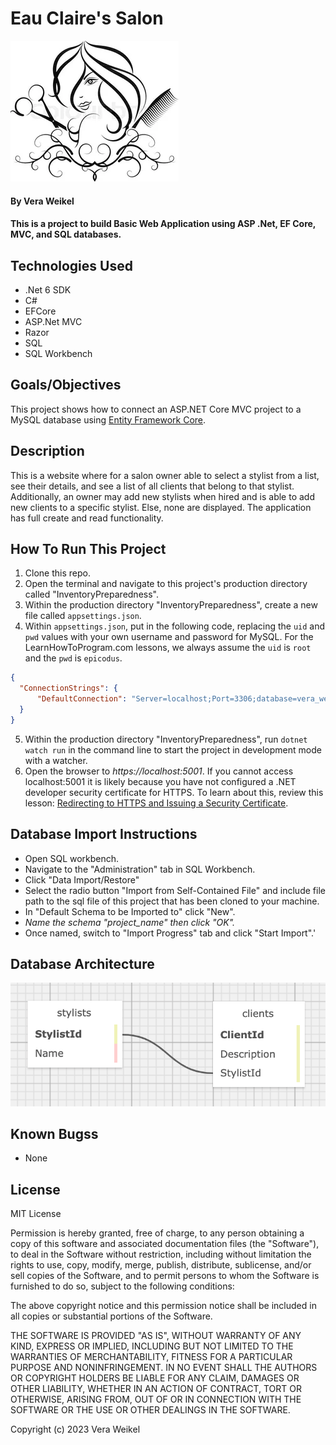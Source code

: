 #  Eau Claire's Salon
![alt](HairSalon/wwwroot/img/hs.png "hs_art")

#### By Vera Weikel 

#### This is a project to build Basic Web Application using ASP .Net, EF Core, MVC, and SQL databases.

## Technologies Used

* .Net 6 SDK
* C#
* EFCore
* ASP.Net MVC
* Razor
* SQL 
* SQL Workbench

## Goals/Objectives

This project shows how to connect an ASP.NET Core MVC project to a MySQL database using [Entity Framework Core](https://learn.microsoft.com/en-us/ef/core/).

## Description

This is a website where for a salon owner able to select a stylist from a list, see their details, and see a list of all clients that belong to that stylist. Additionally, an owner may add new stylists when hired and is able to add new clients to a specific stylist. Else, none are displayed. The application has full create and read functionality.


## How To Run This Project

1. Clone this repo.
2. Open the terminal and navigate to this project's production directory called "InventoryPreparedness".
3. Within the production directory "InventoryPreparedness", create a new file called `appsettings.json`.
4. Within `appsettings.json`, put in the following code, replacing the `uid` and `pwd` values with your own username and password for MySQL. For the LearnHowToProgram.com lessons, we always assume the `uid` is `root` and the `pwd` is `epicodus`.

```json
{
  "ConnectionStrings": {
      "DefaultConnection": "Server=localhost;Port=3306;database=vera_weikel;uid=[YOUR-MYSQL-LOGIN-NAME];pwd=[YOUR-MYSQL-PASSWORD];"
  }
}
```

5. Within the production directory "InventoryPreparedness", run `dotnet watch run` in the command line to start the project in development mode with a watcher.
4. Open the browser to _https://localhost:5001_. If you cannot access localhost:5001 it is likely because you have not configured a .NET developer security certificate for HTTPS. To learn about this, review this lesson: [Redirecting to HTTPS and Issuing a Security Certificate](https://www.learnhowtoprogram.com/lessons/redirecting-to-https-and-issuing-a-security-certificate).

## Database Import Instructions

* Open SQL workbench.
* Navigate to the "Administration" tab in SQL Workbench.
* Click "Data Import/Restore"
* Select the radio button "Import from Self-Contained File" and include file path to the sql file of this project that has been cloned to your machine.
* In "Default Schema to be Imported to" click "New".
* _Name the schema "project_name" then click "OK"._
* Once named, switch to "Import Progress" tab and click "Start Import".'

## Database Architecture
  <!-- https://ondras.zarovi.cz/sql/demo/ -->
  <!-- https://www.learnhowtoprogram.com/c-and-net/database-basics/to-do-list-animal-shelter-and-inventory-->
  <!-- ![alt text](Isolated.png "Title") -->

![alt](HairSalon/wwwroot/img/vw_database_structure.png "vw_database_structure")

## Known Bugss

* None

## License

MIT License

Permission is hereby granted, free of charge, to any person obtaining a copy
of this software and associated documentation files (the "Software"), to deal
in the Software without restriction, including without limitation the rights
to use, copy, modify, merge, publish, distribute, sublicense, and/or sell
copies of the Software, and to permit persons to whom the Software is
furnished to do so, subject to the following conditions:

The above copyright notice and this permission notice shall be included in all
copies or substantial portions of the Software.

THE SOFTWARE IS PROVIDED "AS IS", WITHOUT WARRANTY OF ANY KIND, EXPRESS OR
IMPLIED, INCLUDING BUT NOT LIMITED TO THE WARRANTIES OF MERCHANTABILITY,
FITNESS FOR A PARTICULAR PURPOSE AND NONINFRINGEMENT. IN NO EVENT SHALL THE
AUTHORS OR COPYRIGHT HOLDERS BE LIABLE FOR ANY CLAIM, DAMAGES OR OTHER
LIABILITY, WHETHER IN AN ACTION OF CONTRACT, TORT OR OTHERWISE, ARISING FROM,
OUT OF OR IN CONNECTION WITH THE SOFTWARE OR THE USE OR OTHER DEALINGS IN THE
SOFTWARE.

Copyright (c) 2023 Vera Weikel 


